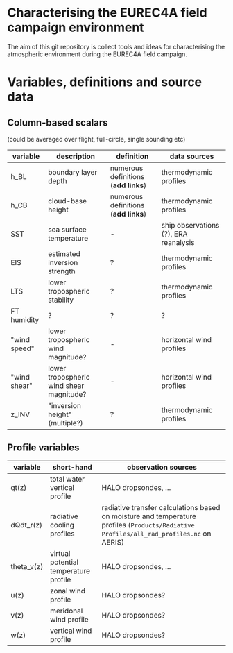 # Characterising the EUREC4A field campaign environment

The aim of this git repository is collect tools and ideas for characterising
the atmospheric environment during the EUREC4A field campaign.

# Variables, definitions and source data

## Column-based scalars
(could be averaged over flight, full-circle, single sounding etc)

| variable | description | definition | data sources |
| --- | --- | --- | --- |
| h_BL | boundary layer depth | numerous definitions (**add links**) | thermodynamic profiles |
| h_CB | cloud-base height | numerous definitions (**add links**) | thermodynamic profiles |
| SST | sea surface temperature | - | ship observations (?), ERA reanalysis |
| EIS | estimated inversion strength | ? | thermodynamic profiles |
| LTS | lower tropospheric stability | ? | thermodynamic profiles |
| FT humidity | ? | ? | ? |
| "wind speed" | lower tropospheric wind magnitude? | - | horizontal wind profiles |
| "wind shear" | lower tropospheric wind shear magnitude? | - | horizontal wind profiles |
| z_INV | "inversion height" (multiple?) | ? | thermodynamic profiles |

## Profile variables

| variable | short-hand | observation sources |
| --- | --- | --- |
| qt(z) | total water vertical profile | HALO dropsondes, ... |
| dQdt_r(z) | radiative cooling profiles | radiative transfer calculations based on moisture and temperature profiles (`Products/Radiative Profiles/all_rad_profiles.nc` on AERIS) |
| theta_v(z) | virtual potential temperature profile | HALO dropsondes, ... |
| u(z) | zonal wind profile | HALO dropsondes? |
| v(z) | meridonal wind profile | HALO dropsondes? |
| w(z) | vertical wind profile | HALO dropsondes? |
